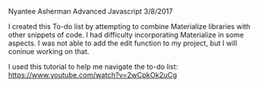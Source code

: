 Nyantee Asherman
Advanced Javascript 
3/8/2017


I created this To-do list by attempting to combine Materialize libraries with other snippets of code. I had difficulty incorporating Materialize in some aspects. I was not able to add the edit function to my project, but I will coninue working on that. 

I used this tutorial to help me navigate the to-do list:
https://www.youtube.com/watch?v=2wCpkOk2uCg

